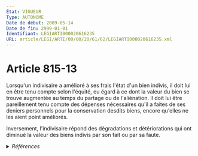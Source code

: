 ```yaml
---
État: VIGUEUR
Type: AUTONOME
Date de début: 2009-05-14
Date de fin: 2999-01-01
Identifiant: LEGIARTI000020616235
URL: article/LEGI/ARTI/00/00/20/61/62/LEGIARTI000020616235.xml
---
```


<h1>Article 815-13</h1>

Lorsqu'un indivisaire a amélioré à ses frais l'état d'un bien indivis, il doit
lui en être tenu compte selon l'équité, eu égard à ce dont la valeur du bien se
trouve augmentée au temps du partage ou de l'aliénation. Il doit lui être
pareillement tenu compte des dépenses nécessaires qu'il a faites de ses deniers
personnels pour la conservation desdits biens, encore qu'elles ne les aient
point améliorés.<br />

Inversement, l'indivisaire répond des dégradations et détériorations qui ont
diminué la valeur des biens indivis par son fait ou par sa faute.


<details>
  <summary><em>Références</em></summary>

  <h2>Articles faisant référence à l'article</h2>
  
  <ul>
    <li>
      <a href="https://legal.tricoteuses.fr//redirection/LEGIARTI000020606392?vers=git&vers=legifrance">LOI n° 2009-526 du 12 mai 2009 de simplification et de clarification du droit et d'allègement des procédures - article 10 ENTIEREMENT_MODIF</a> MODIFIE source
    </li>
  </ul>
  
  <h2>Références faites par l'article</h2>
  
  <ul>
    <li>
      2009-05-12 MODIFIE cible <a href="https://legal.tricoteuses.fr//redirection/LEGIARTI000020606392?vers=git&vers=legifrance">LOI n° 2009-526 du 12 mai 2009 de simplification et de clarification du droit et d'allègement des procédures - article 10 ENTIEREMENT_MODIF</a>
    </li>
  </ul>
</details>
